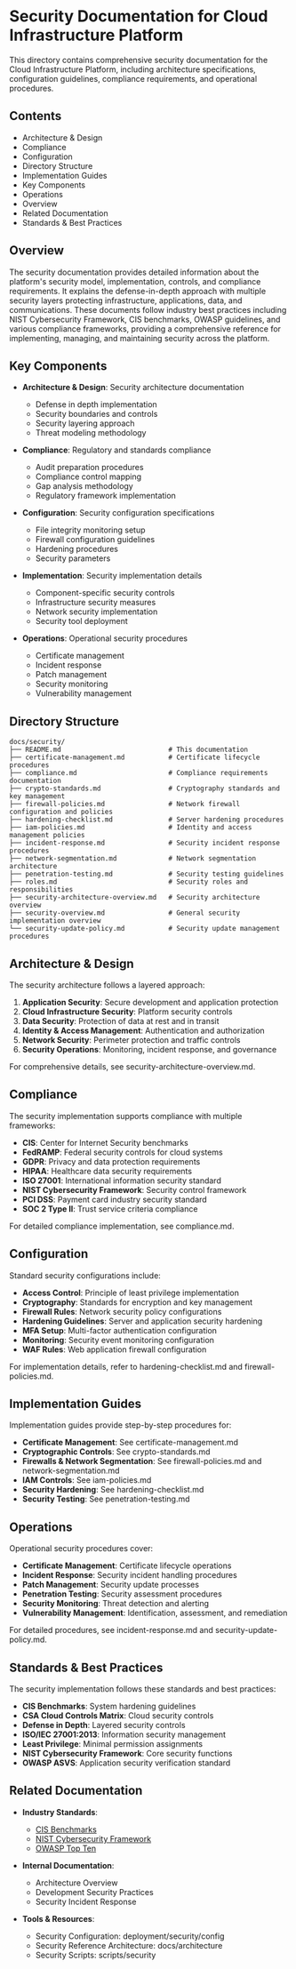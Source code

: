 # Security Documentation for Cloud Infrastructure Platform

This directory contains comprehensive security documentation for the Cloud Infrastructure Platform, including architecture specifications, configuration guidelines, compliance requirements, and operational procedures.

## Contents

- Architecture & Design
- Compliance
- Configuration
- Directory Structure
- Implementation Guides
- Key Components
- Operations
- Overview
- Related Documentation
- Standards & Best Practices

## Overview

The security documentation provides detailed information about the platform's security model, implementation, controls, and compliance requirements. It explains the defense-in-depth approach with multiple security layers protecting infrastructure, applications, data, and communications. These documents follow industry best practices including NIST Cybersecurity Framework, CIS benchmarks, OWASP guidelines, and various compliance frameworks, providing a comprehensive reference for implementing, managing, and maintaining security across the platform.

## Key Components

- **Architecture & Design**: Security architecture documentation
  - Defense in depth implementation
  - Security boundaries and controls
  - Security layering approach
  - Threat modeling methodology

- **Compliance**: Regulatory and standards compliance
  - Audit preparation procedures
  - Compliance control mapping
  - Gap analysis methodology
  - Regulatory framework implementation

- **Configuration**: Security configuration specifications
  - File integrity monitoring setup
  - Firewall configuration guidelines
  - Hardening procedures
  - Security parameters

- **Implementation**: Security implementation details
  - Component-specific security controls
  - Infrastructure security measures
  - Network security implementation
  - Security tool deployment

- **Operations**: Operational security procedures
  - Certificate management
  - Incident response
  - Patch management
  - Security monitoring
  - Vulnerability management

## Directory Structure

```plaintext
docs/security/
├── README.md                           # This documentation
├── certificate-management.md           # Certificate lifecycle procedures
├── compliance.md                       # Compliance requirements documentation
├── crypto-standards.md                 # Cryptography standards and key management
├── firewall-policies.md                # Network firewall configuration and policies
├── hardening-checklist.md              # Server hardening procedures
├── iam-policies.md                     # Identity and access management policies
├── incident-response.md                # Security incident response procedures
├── network-segmentation.md             # Network segmentation architecture
├── penetration-testing.md              # Security testing guidelines
├── roles.md                            # Security roles and responsibilities
├── security-architecture-overview.md   # Security architecture overview
├── security-overview.md                # General security implementation overview
└── security-update-policy.md           # Security update management procedures
```

## Architecture & Design

The security architecture follows a layered approach:

1. **Application Security**: Secure development and application protection
2. **Cloud Infrastructure Security**: Platform security controls
3. **Data Security**: Protection of data at rest and in transit
4. **Identity & Access Management**: Authentication and authorization
5. **Network Security**: Perimeter protection and traffic controls
6. **Security Operations**: Monitoring, incident response, and governance

For comprehensive details, see security-architecture-overview.md.

## Compliance

The security implementation supports compliance with multiple frameworks:

- **CIS**: Center for Internet Security benchmarks
- **FedRAMP**: Federal security controls for cloud systems
- **GDPR**: Privacy and data protection requirements
- **HIPAA**: Healthcare data security requirements
- **ISO 27001**: International information security standard
- **NIST Cybersecurity Framework**: Security control framework
- **PCI DSS**: Payment card industry security standard
- **SOC 2 Type II**: Trust service criteria compliance

For detailed compliance implementation, see compliance.md.

## Configuration

Standard security configurations include:

- **Access Control**: Principle of least privilege implementation
- **Cryptography**: Standards for encryption and key management
- **Firewall Rules**: Network security policy configurations
- **Hardening Guidelines**: Server and application security hardening
- **MFA Setup**: Multi-factor authentication configuration
- **Monitoring**: Security event monitoring configuration
- **WAF Rules**: Web application firewall configuration

For implementation details, refer to hardening-checklist.md and firewall-policies.md.

## Implementation Guides

Implementation guides provide step-by-step procedures for:

- **Certificate Management**: See certificate-management.md
- **Cryptographic Controls**: See crypto-standards.md
- **Firewalls & Network Segmentation**: See firewall-policies.md and network-segmentation.md
- **IAM Controls**: See iam-policies.md
- **Security Hardening**: See hardening-checklist.md
- **Security Testing**: See penetration-testing.md

## Operations

Operational security procedures cover:

- **Certificate Management**: Certificate lifecycle operations
- **Incident Response**: Security incident handling procedures
- **Patch Management**: Security update processes
- **Penetration Testing**: Security assessment procedures
- **Security Monitoring**: Threat detection and alerting
- **Vulnerability Management**: Identification, assessment, and remediation

For detailed procedures, see incident-response.md and security-update-policy.md.

## Standards & Best Practices

The security implementation follows these standards and best practices:

- **CIS Benchmarks**: System hardening guidelines
- **CSA Cloud Controls Matrix**: Cloud security controls
- **Defense in Depth**: Layered security controls
- **ISO/IEC 27001:2013**: Information security management
- **Least Privilege**: Minimal permission assignments
- **NIST Cybersecurity Framework**: Core security functions
- **OWASP ASVS**: Application security verification standard

## Related Documentation

- **Industry Standards**:
  - [CIS Benchmarks](https://www.cisecurity.org/cis-benchmarks/)
  - [NIST Cybersecurity Framework](https://www.nist.gov/cyberframework)
  - [OWASP Top Ten](https://owasp.org/www-project-top-ten/)

- **Internal Documentation**:
  - Architecture Overview
  - Development Security Practices
  - Security Incident Response

- **Tools & Resources**:
  - Security Configuration: deployment/security/config
  - Security Reference Architecture: docs/architecture
  - Security Scripts: scripts/security

